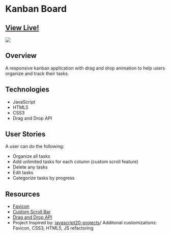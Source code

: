 # Kanban Board


## [View Live!](https://apang20.github.io/kanban-board/) 
<img src="kanban.gif">




## Overview
A responsive kanban application with drag and drop animation to help users organize and track their tasks. 


## Technologies 
- JavaScript
- HTML5
- CSS3
- Drag and Drop API


## User Stories
A user can do the following:
- Organize all tasks
- Add unlimited tasks for each column (custom scroll feature)
- Delete any tasks
- Edit tasks
- Categorize tasks by progress



## Resources
- [Favicon](https://icon-icons.com/)
- [Custom Scroll Bar](https://css-tricks.com/the-current-state-of-styling-scrollbars/)
- [Drag and Drop API](https://www.w3schools.com/html/html5_draganddrop.asp)
- Project Inspired by: [javascript20-projects](https://github.com/zero-to-mastery/javascript20-projects)/ Additonal customizations: Favicon, CSS3, HTML5, JS refactoring

